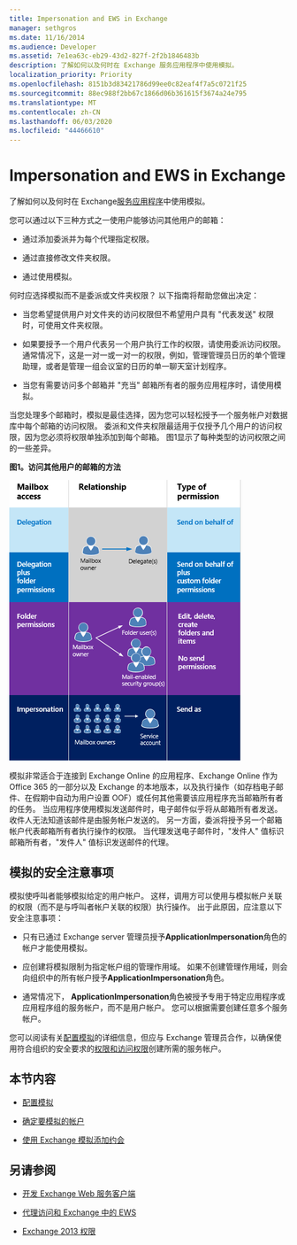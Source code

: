 ```yaml
---
title: Impersonation and EWS in Exchange
manager: sethgros
ms.date: 11/16/2014
ms.audience: Developer
ms.assetid: 7e1ea63c-eb29-43d2-827f-2f2b1846483b
description: 了解如何以及何时在 Exchange 服务应用程序中使用模拟。
localization_priority: Priority
ms.openlocfilehash: 8151b3d83421786d99ee0c82eaf4f7a5c0721f25
ms.sourcegitcommit: 88ec988f2bb67c1866d06b361615f3674a24e795
ms.translationtype: MT
ms.contentlocale: zh-CN
ms.lasthandoff: 06/03/2020
ms.locfileid: "44466610"
---
```

# <a name="impersonation-and-ews-in-exchange"></a>Impersonation and EWS in Exchange

了解如何以及何时在 Exchange[服务应用程序](ews-application-types.md)中使用模拟。
  
您可以通过以下三种方式之一使用户能够访问其他用户的邮箱：
  
- 通过添加委派并为每个代理指定权限。
    
- 通过直接修改文件夹权限。
    
- 通过使用模拟。
    
何时应选择模拟而不是委派或文件夹权限？ 以下指南将帮助您做出决定：
  
- 当您希望提供用户对文件夹的访问权限但不希望用户具有 "代表发送" 权限时，可使用文件夹权限。 
    
- 如果要授予一个用户代表另一个用户执行工作的权限，请使用委派访问权限。 通常情况下，这是一对一或一对一的权限，例如，管理管理员日历的单个管理助理，或者是管理一组会议室的日历的单一聊天室计划程序。
    
- 当您有需要访问多个邮箱并 "充当" 邮箱所有者的服务应用程序时，请使用模拟。
    
当您处理多个邮箱时，模拟是最佳选择，因为您可以轻松授予一个服务帐户对数据库中每个邮箱的访问权限。 委派和文件夹权限最适用于仅授予几个用户的访问权限，因为您必须将权限单独添加到每个邮箱。 图1显示了每种类型的访问权限之间的一些差异。
  
**图1。访问其他用户的邮箱的方法**

![显示邮箱访问类型、邮箱所有者与每种类型的委派之间的关系以及权限类型的图表。代表委派权限和/或文件夹权限发送。用于模拟的发送身份权限。](media/Ex15_Delegate_Overview.png)
  
模拟非常适合于连接到 Exchange Online 的应用程序、Exchange Online 作为 Office 365 的一部分以及 Exchange 的本地版本，以及执行操作（如存档电子邮件、在假期中自动为用户设置 OOF）或任何其他需要该应用程序充当邮箱所有者的任务。 当应用程序使用模拟发送邮件时，电子邮件似乎将从邮箱所有者发送。 收件人无法知道该邮件是由服务帐户发送的。 另一方面，委派将授予另一个邮箱帐户代表邮箱所有者执行操作的权限。 当代理发送电子邮件时，"发件人" 值标识邮箱所有者，"发件人" 值标识发送邮件的代理。 
  
## <a name="security-considerations-for-impersonation"></a>模拟的安全注意事项

模拟使呼叫者能够模拟给定的用户帐户。 这样，调用方可以使用与模拟帐户关联的权限（而不是与呼叫者帐户关联的权限）执行操作。 出于此原因，应注意以下安全注意事项：
  
- 只有已通过 Exchange server 管理员授予**ApplicationImpersonation**角色的帐户才能使用模拟。 
    
- 应创建将模拟限制为指定帐户组的管理作用域。 如果不创建管理作用域，则会向组织中的所有帐户授予**ApplicationImpersonation**角色。 
    
- 通常情况下， **ApplicationImpersonation**角色被授予专用于特定应用程序或应用程序组的服务帐户，而不是用户帐户。 您可以根据需要创建任意多个服务帐户。 
    
您可以阅读有关[配置模拟](how-to-configure-impersonation.md)的详细信息，但应与 Exchange 管理员合作，以确保使用符合组织的安全要求的[权限和访问权限](https://technet.microsoft.com/library/dd351175%28v=exchg.150%29.aspx)创建所需的服务帐户。 
  
## <a name="in-this-section"></a>本节内容

- [配置模拟](how-to-configure-impersonation.md)
    
- [确定要模拟的帐户](how-to-identify-the-account-to-impersonate.md)
    
- [使用 Exchange 模拟添加约会](how-to-add-appointments-by-using-exchange-impersonation.md)
    
## <a name="see-also"></a>另请参阅


- [开发 Exchange Web 服务客户端](develop-web-service-clients-for-exchange.md)
    
- [代理访问和 Exchange 中的 EWS](delegate-access-and-ews-in-exchange.md)
    
- [Exchange 2013 权限](https://technet.microsoft.com/library/dd351175%28v=exchg.150%29.aspx)
    

